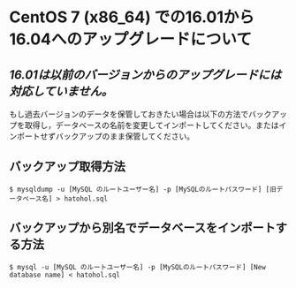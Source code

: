 CentOS 7 (x86_64) での16.01から16.04へのアップグレードについて
========================================================================

## ***16.01は以前のバージョンからのアップグレードには対応していません。***

もし過去バージョンのデータを保管しておきたい場合は以下の方法でバックアップを取得し，データベースの名前を変更してインポートしてください。またはインポートせずバックアップのまま保管してください。


## バックアップ取得方法

    $ mysqldump -u [MySQL のルートユーザー名] -p [MySQLのルートパスワード] [旧データベース名] > hatohol.sql

## バックアップから別名でデータベースをインポートする方法

    $ mysql -u [MySQL のルートユーザー名] -p [MySQLのルートパスワード] [New database name] < hatohol.sql
